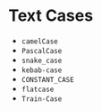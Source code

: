 # Text Cases

- `camelCase`
- `PascalCase`
- `snake_case`
- `kebab-case`
- `CONSTANT_CASE`
- `flatcase`
- `Train-Case`
